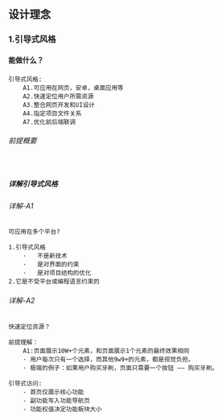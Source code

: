 ## 设计理念

### 1.引导式风格

#### 能做什么？

```
引导式风格:
	A1.可应用在网页，安卓，桌面应用等
	A2.快速定位用户所需资源
	A3.整合网页开发和UI设计
	A4.指定项目文件关系
	A7.优化前后端联调
```



###### 前提概要

```


```

##### 详解引导式风格

###### 详解-A1

```
可应用在多个平台?

1.引导式风格
	·	不是新技术
	·	是对界面的约束
	·	是对项目结构的优化
2.它是不受平台或编程语言约束的
```

###### 详解-A2

```
快速定位资源？

前提理解：	
	A1:页面展示10W+个元素，和页面展示1个元素的最终效果相同
	· 用户每次只有一个选择，而其他9w9+的元素，都是视觉负担。
	· 极端的例子：如果用户购买牙刷，页面只需要一个按钮 —— 购买牙刷。
	
引导式访问:
	- 首页仅展示核心功能
	- 副功能写入功能导航页
	- 功能权值决定功能板块大小
```











